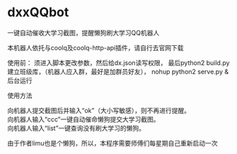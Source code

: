 # dxxQQbot
一键自动催收大学习截图，提醒懒狗刷大学习QQ机器人

本机器人依托与coolq及coolq-http-api插件，请自行去官网下载

使用前：
须进入脚本更改参数，然后给dx.json读写权限，
最后python2 build.py建立班级库，（机器人应入群，最好是加群员好友），
nohup python2 serve.py &
后台运行

使用方法

向机器人提交截图后并输入“ok”（大小写敏感），则不再进行提醒。  
向机器人输入“ccc”一键自动催命懒狗提交大学习截图。  
向机器人输入“list”一键查询没有刷大学习的懒狗。  

由于作者limu也是个懒狗，所以，本程序需要师傅们每星期自己重新启动一次
